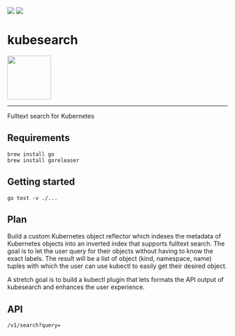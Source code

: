 <a href="https://github.com/kubideh/kubesearch/actions/workflows/main.yml"><img src="https://github.com/kubideh/kubesearch/actions/workflows/main.yml/badge.svg"/></a>
<a href="https://github.com/kubideh/kubesearch/actions/workflows/codeql-analysis.yml"><img src="https://github.com/kubideh/kubesearch/actions/workflows/codeql-analysis.yml/badge.svg"/></a>

# kubesearch

<img src="https://github.com/kubernetes/community/blob/master/icons/png/control_plane_components/labeled/api-256.png?raw=true" width="100">

----

Fulltext search for Kubernetes

## Requirements

```console
brew install go
brew install goreleaser
```

## Getting started

```console
go test -v ./...
```

## Plan

Build a custom Kubernetes object reflector which indexes the
metadata of Kubernetes objects into an inverted index that supports
fulltext search. The goal is to let the user query for their
objects without having to know the exact labels. The result will be
a list of object (kind, namespace, name) tuples with which the user
can use kubectl to easily get their desired object.

A stretch goal is to build a kubectl plugin that lets formats the
API output of kubesearch and enhances the user experience.

## API

`/v1/search?query=`
